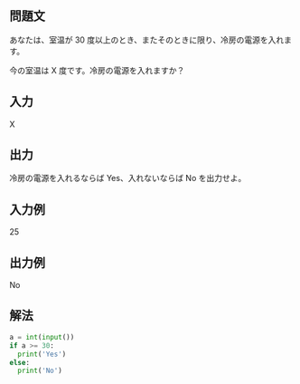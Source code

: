## 問題文
あなたは、室温が 
30 度以上のとき、またそのときに限り、冷房の電源を入れます。  

今の室温は 
X 度です。冷房の電源を入れますか？
## 入力
X
## 出力
冷房の電源を入れるならば Yes、入れないならば No を出力せよ。
## 入力例
25
## 出力例
No
## 解法

```python
a = int(input())
if a >= 30:
  print('Yes')
else:
  print('No')